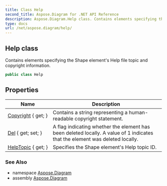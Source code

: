 ```yaml
---
title: Class Help
second_title: Aspose.Diagram for .NET API Reference
description: Aspose.Diagram.Help class. Contains elements specifying the Shape elements Help file topic and copyright information
type: docs
url: /net/aspose.diagram/help/
---
```

## Help class

Contains elements specifying the Shape element's Help file topic and copyright information.

```csharp
public class Help
```

## Properties

| Name | Description |
| --- | --- |
| [Copyright](../../aspose.diagram/help/copyright/) { get; } | Contains a string representing a human-readable copyright statement. |
| [Del](../../aspose.diagram/help/del/) { get; set; } | A flag indicating whether the element has been deleted locally. A value of 1 indicates that the element was deleted locally. |
| [HelpTopic](../../aspose.diagram/help/helptopic/) { get; } | Specifies the Shape element's Help topic ID. |

### See Also

* namespace [Aspose.Diagram](../../aspose.diagram/)
* assembly [Aspose.Diagram](../../)


